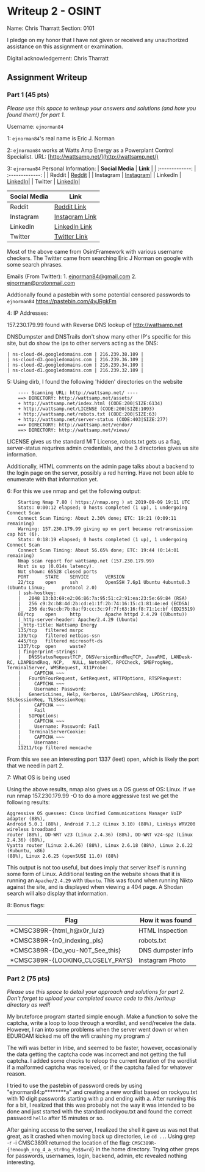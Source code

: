 # Writeup 2 - OSINT

Name: Chris Tharratt
Section: 0101

I pledge on my honor that I have not given or received any unauthorized assistance on this assignment or examination.

Digital acknowledgement: Chris Tharratt

## Assignment Writeup

### Part 1 (45 pts)

*Please use this space to writeup your answers and solutions (and how you found them!) for part 1.*

Username: `ejnorman84`

1: `ejnorman84`'s real name is Eric J. Norman

2: `ejnorman84` works at Watts Amp Energy as a Powerplant Control Specialist. 
    URL: [http://wattsamp.net/](http://wattsamp.net/)

3: `ejnorman84` Personal Information:
| __Social Media__  | __Link__ |
| :-------------: | :-------------: |
| Reddit | [Reddit](https://www.reddit.com/user/ejnorman84/) |
| Instagram | [Instagram](https://www.instagram.com/ejnorman84/)|
| LinkedIn | [LinkedIn](https://www.linkedin.com/in/eric-norman-304550192/)|
| Twitter | [LinkedIn](https://twitter.com/ericnorman84)|


| __Social Media__  | __Link__ |
| ------------- | ------------- |
|  Reddit | [Reddit Link](https://www.reddit.com/user/ejnorman84/) |
|  Instagram | [Instagram Link](https://www.instagram.com/ejnorman84/) |
|  LinkedIn | [LinkedIn Link](https://www.linkedin.com/in/eric-norman-304550192/) |
|  Twitter | [Twitter Link](https://twitter.com/ericnorman84) |


Most of the above came from OsintFramework with various username checkers. The Twitter came from searching Eric J Norman on google with some search phrases. 
    
Emails (From Twitter):
    1. ejnorman84@gmail.com
    2. ejnorman@protonmail.com
    
Addtionally found a pastebin with some potential censored passwords to `ejnorman84`
https://pastebin.com/4yJRgkFm
    
4:  IP Addresses:
    
157.230.179.99 found with Reverse DNS lookup of http://wattsamp.net
    
DNSDumpster and DNSTrails don't show many other IP's specific for this site,
but do show the ips to other servers acting as the DNS:
    
    | ns-cloud-d4.googledomains.com | 216.239.38.109 |
    | ns-cloud-d3.googledomains.com	| 216.239.36.109 |
    | ns-cloud-d2.googledomains.com	| 216.239.34.109 | 
    | ns-cloud-d1.googledomains.com | 216.239.32.109 |
    

5: Using dirb, I found the following 'hidden' directories on the website
``` 
    ---- Scanning URL: http://wattsamp.net/ ----
    ==> DIRECTORY: http://wattsamp.net/assets/                                     
    + http://wattsamp.net/index.html (CODE:200|SIZE:6134)                          
    + http://wattsamp.net/LICENSE (CODE:200|SIZE:1093)                             
    + http://wattsamp.net/robots.txt (CODE:200|SIZE:63)                            
    + http://wattsamp.net/server-status (CODE:403|SIZE:277)                        
    ==> DIRECTORY: http://wattsamp.net/vendor/                                     
    ==> DIRECTORY: http://wattsamp.net/views/ 
```
    
LICENSE gives us the standard MIT License, robots.txt gets us a flag, 
server-status requrires admin credentials, and the 3 directories gives us site information.
    
Additionally, HTML comments on the admin page talks about a backend to the login
page on the server, possibly a red herring. Have not been able to enumerate with 
that information yet. 
    
6: For this we use nmap and get the following output:
```
    Starting Nmap 7.80 ( https://nmap.org ) at 2019-09-09 19:11 UTC
    Stats: 0:00:12 elapsed; 0 hosts completed (1 up), 1 undergoing Connect Scan
    Connect Scan Timing: About 2.30% done; ETC: 19:21 (0:09:11 remaining)
    Warning: 157.230.179.99 giving up on port because retransmission cap hit (6).
    Stats: 0:18:19 elapsed; 0 hosts completed (1 up), 1 undergoing Connect Scan
    Connect Scan Timing: About 56.65% done; ETC: 19:44 (0:14:01 remaining)
    Nmap scan report for wattsamp.net (157.230.179.99)
    Host is up (0.014s latency).
    Not shown: 65528 closed ports
    PORT      STATE    SERVICE      VERSION
    22/tcp    open     ssh          OpenSSH 7.6p1 Ubuntu 4ubuntu0.3 (Ubuntu Linux;      protocol 2.0)
    | ssh-hostkey: 
    |   2048 13:b3:69:e2:06:86:7a:95:51:c2:91:ea:23:5e:69:84 (RSA)
    |   256 c9:2c:b8:4d:2b:cd:e1:1f:2b:74:16:15:c1:81:4e:ed (ECDSA)
    |_  256 de:9a:cb:7b:8a:f9:cc:3c:9f:7f:63:16:f8:71:1c:bf (ED25519)
    80/tcp    open     http         Apache httpd 2.4.29 ((Ubuntu))
    |_http-server-header: Apache/2.4.29 (Ubuntu)
    |_http-title: Wattsamp Energy
    135/tcp   filtered msrpc
    139/tcp   filtered netbios-ssn
    445/tcp   filtered microsoft-ds
    1337/tcp  open     waste?
    | fingerprint-strings: 
    |   DNSStatusRequestTCP, DNSVersionBindReqTCP, JavaRMI, LANDesk-RC, LDAPBindReq, NCP,   NULL, NotesRPC, RPCCheck, SMBProgNeg, TerminalServer, WMSRequest, X11Probe: 
    |     CAPTCHA ~~~
    |   FourOhFourRequest, GetRequest, HTTPOptions, RTSPRequest: 
    |     CAPTCHA ~~~
    |     Username: Password:
    |   GenericLines, Help, Kerberos, LDAPSearchReq, LPDString, SSLSessionReq, TLSSessionReq: 
    |     CAPTCHA ~~~
    |     Fail
    |   SIPOptions: 
    |     CAPTCHA ~~~
    |     Username: Password: Fail
    |   TerminalServerCookie: 
    |     CAPTCHA ~~~
    |_    Username:
    11211/tcp filtered memcache
```
    
From this we see an interesting port 1337 (leet) open, which is likely the port that we need in part 2.
    
7: What OS is being used
  
Using the above results, nmap also gives us a OS guess of OS: Linux. If we run nmap 157.230.179.99 -O to do a more aggressive test we get the following results:
    
```
Aggressive OS guesses: Cisco Unified Communications Manager VoIP adapter (88%),
Android 5.0.1 (88%), Android 7.1.2 (Linux 3.10) (88%), Linksys WRV200 wireless broadband 
router (88%), DD-WRT v23 (Linux 2.4.36) (88%), DD-WRT v24-sp2 (Linux 2.4.36) (88%), 
Vyatta router (Linux 2.6.26) (88%), Linux 2.6.18 (88%), Linux 2.6.22 (Kubuntu, x86) 
(88%), Linux 2.6.25 (openSUSE 11.0) (88%)
```
This output is not too useful, but does imply that server itself is running some form of Linux. Additional testing on the website shows that it is running an `Apache/2.4.29` with `Ubuntu`. This was found when running Nikto against the site, and is displayed when viewing a 404 page. A Shodan search will also display that information.  
    
  
8: Bonus flags:

| __Flag__  | __How it was found__ |
| ------------- | ------------- |
|  *CMSC389R-{html_h@x0r_lulz} | HTML Inspection |
|  *CMSC389R-{n0_indexing_pls} | robots.txt |
|  *CMSC389R-{Do_you-N0T_See_this} | DNS dumpster info |
|  *CMSC389R-{LOOKING_CLOSELY_PAYS} | Instagram Photo |

### Part 2 (75 pts)

*Please use this space to detail your approach and solutions for part 2. Don't forget to upload your completed source code to this /writeup directory as well!*

My bruteforce program started simple enough. Make a function to solve the captcha, write a loop to loop through a wordlist, and send/receive the data. However, I ran into some problems when the server went down or when EDUROAM kicked me off the wifi crashing my program :/

The wifi was better in Iribe, and seemed to be faster, however, occasionally the data getting the captcha code was incorrect and not getting the full captcha. I added some checks to reloop the current iteration of the wordlist if a malformed captcha was received, or if the captcha failed for whatever reason.

I tried to use the pastebin of password creds by using "ejnorman84:p********a" and creating a new wordlist based on rockyou.txt with 10 digit passwords starting with p and ending with a. After running this for a bit, I realized that this was probably not the way it was intended to be done and just started with the standard rockyou.txt and found the correct password `hello` after 15 minutes or so.

After gaining access to the server, I realized the shell it gave us was not that great, as it crashed when moving back up directories, i.e `cd ..`. Using grep -r -i CMSC389R returned the location of the flag: `CMSC389R-{!enough_nrg_4_a_str0ng_Pa$$wrd}` in the home directory. Trying other greps for passwords, usernames, login, backend, admin, etc revealed nothing interesting.

